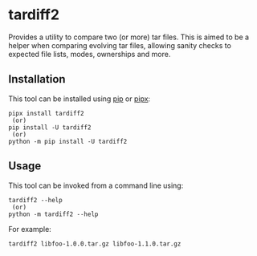 # tardiff2

Provides a utility to compare two (or more) tar files. This is aimed to
be a helper when comparing evolving tar files, allowing sanity checks to
expected file lists, modes, ownerships and more.

## Installation

This tool can be installed using [pip][pip] or [pipx][pipx]:

```shell
pipx install tardiff2
 (or)
pip install -U tardiff2
 (or)
python -m pip install -U tardiff2
```

## Usage

This tool can be invoked from a command line using:

```shell
tardiff2 --help
 (or)
python -m tardiff2 --help
```

For example:

```shell
tardiff2 libfoo-1.0.0.tar.gz libfoo-1.1.0.tar.gz
```


[pip]: https://pip.pypa.io/
[pipx]: https://pipx.pypa.io/
